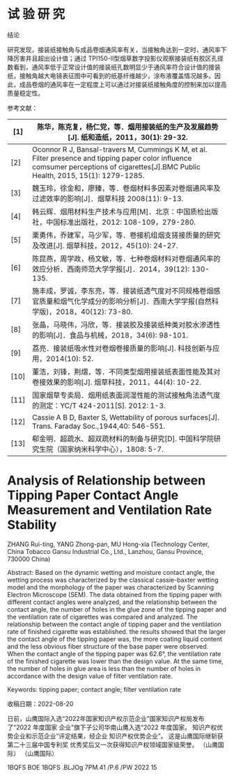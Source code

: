 # 试 验 研 究

结论

研究发现，接装纸接触角与成品卷烟通风率有关，当接触角达到一定时，通风率下降厉害并且超出设计值；通过 TPI150-Ⅱ型烟草数字投影仪观察接装纸有胶区孔径数看到，通风率低于正常设计值的接装纸孔数明显少于通风率符合设计值的接装纸，接触角越大电镜表征图中可看到的纸基纤维越少，涂布液覆盖情况越多。因此，成品卷烟的通风率在一定程度上可以通过对接装纸接触角度的控制来加以提高质量稳定性。

参考文献：

|[1]|陈华，陈克复，杨仁党，等．烟用接装纸的生产及发展趋势 [J]. 纸和造纸，2011，30(1): 29-32.|
|---|---|
|[2]|Oconnor R J, Bansal-travers M, Cummings K M, et al. Filter presence and tipping paper color influence comsumer perceptions of cigarettes[J].BMC Public Health, 2015, 15(1): 1279-1285.|
|[3]|魏玉玲，徐金和，廖臻，等．卷烟材料多因素对卷烟通风率及过滤效率的影响[J]．烟草科技 2008(11): 9-13.|
|[4]|韩云辉．烟用材料生产技术与应用[M]．北京：中国质检出版社，中国标准出版社，2012: 108-109，279-280.|
|[5]|栗勇伟，乔建军，马少军，等．卷接机组烟支搓接质量的研究及改进[J]. 烟草科技，2012，45(10): 24-27.|
|[6]|陈昆燕，周学政，杨文敏，等．七种卷烟材料对卷烟通风率的效应分析．西南师范大学学报[J]．2014，39(12): 130-135.|
|[7]|施丰成，罗诚，李东亮，等．接装纸透气度对不同规格卷烟感官质量和烟气化学成分的影响分析[J]．西南大学学报(自然科学版)，2018，40(12): 73-80.|
|[8]|张晶，马晓伟，冯欣，等．接装胶及接装纸种类对胶水渗透性的影响[J]．食品与机械，2018，34(6): 98-101.|
|[9]|荔亮．接装纸吸水性对卷烟卷接质量的影响[J]. 科技创新与应用，2014(10): 52.|
|[10]|董浩，刘锋，荆熠，等．不同类型烟用接装纸表面性能及其对卷接效果的影响[J]. 烟草科技，2011，44(4): 10-22.|
|[11]|国家烟草专卖局．烟用纸表面润湿性能的测试接触角法透气度的测定：YC/T 424-2011[S]. 2012: 1-3.|
|[12]|Cassie A B D, Baxter S, Wettability of porous surfaces[J]. Trans. Faraday Soc.,1944,40: 546-551.|
|[13]|郗金明．超疏水、超双疏材料的制备与研究[D]. 中国科学院研究生院（国家纳米科学中心），1808: 5-7.|

# Analysis of Relationship between Tipping Paper Contact Angle Measurement and Ventilation Rate Stability

ZHANG Rui-ting, YANG Zhong-pan, MU Hong-xia (Technology Center, China Tobacco Gansu Industrial Co., Ltd., Lanzhou, Gansu Province, 730000 China)

Abstract: Based on the dynamic wetting and moisture contact angle, the wetting process was characterized by the classical cassie-baxter wetting model and the morphology of the paper was characterized by Scanning Electron Microscope (SEM). The data obtained from the tipping paper with different contact angles were analyzed, and the relationship between the contact angle, the number of holes in the glue zone of the tipping paper and the ventilation rate of cigarettes was compared and analyzed. The relationship between the contact angle of tipping paper and the ventilation rate of finished cigarette was established. the results showed that the larger the contact angle of the tipping paper was, the more coating liquid content and the less obvious fiber structure of the base paper were observed. When the contact angle of the tipping paper was 62.6°, the ventilation rate of the finished cigarette was lower than the design value. At the same time, the number of holes in glue area is less than the number of holes in accordance with the design value of filter ventilation rate.

Keywords: tipping paper; contact angle; filter ventilation rate

收稿日期：2022-08-20

日前，山鹰国际入选“2022年国家知识产权示范企业”国家知识产权局发布了“2022 年度国家 企业”旗下子公司华南山鹰入选“2022 年度国家。 知识产权优势企业和示范企业”评定结果，经企业 知识产权优势企业”。 这是山鹰国际继斩获第二十三届中国专利奖 优秀奖后又一次获得知识产权领域国家级荣誉。 （山鹰国际） （山鹰国际）

1BQFS BOE 1BQFS .BLJOg 7PM.41 /P.6 /PW 2022 15